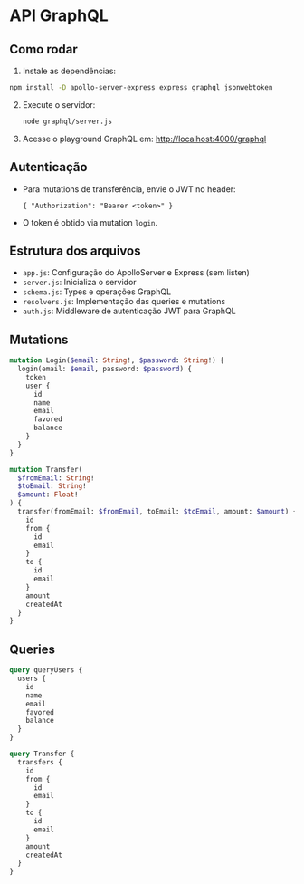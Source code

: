 # API GraphQL

## Como rodar

1. Instale as dependências:
  ```sh
  npm install -D apollo-server-express express graphql jsonwebtoken
  ```
2. Execute o servidor:
   ```sh
   node graphql/server.js
   ```
3. Acesse o playground GraphQL em: [http://localhost:4000/graphql](http://localhost:4000/graphql)

## Autenticação
- Para mutations de transferência, envie o JWT no header:
  ```
  { "Authorization": "Bearer <token>" }
  ```
- O token é obtido via mutation `login`.

## Estrutura dos arquivos
- `app.js`: Configuração do ApolloServer e Express (sem listen)
- `server.js`: Inicializa o servidor
- `schema.js`: Types e operações GraphQL
- `resolvers.js`: Implementação das queries e mutations
- `auth.js`: Middleware de autenticação JWT para GraphQL

## Mutations
```graphql
mutation Login($email: String!, $password: String!) {
  login(email: $email, password: $password) {
    token
    user {
      id
      name
      email
      favored
      balance
    }
  }
}
```

```graphql
mutation Transfer(
  $fromEmail: String!
  $toEmail: String!
  $amount: Float!
) {
  transfer(fromEmail: $fromEmail, toEmail: $toEmail, amount: $amount) {
    id
    from {
      id
      email
    }
    to {
      id
      email
    }
    amount
    createdAt
  }
}
```
## Queries
```graphql
query queryUsers {
  users {
    id
    name
    email
    favored
    balance
  }
}
```

```graphql
query Transfer {
  transfers {
    id
    from {
      id
      email
    }
    to {
      id
      email
    }
    amount
    createdAt
  }
}
```